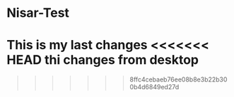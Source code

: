Nisar-Test
==========


This is my last changes
<<<<<<< HEAD
thi changes from desktop
=======
>>>>>>> 8ffc4cebaeb76ee08b8e3b22b300b4d6849ed27d
